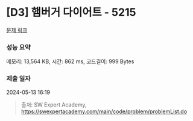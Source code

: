 # [D3] 햄버거 다이어트 - 5215 

[문제 링크](https://swexpertacademy.com/main/code/problem/problemDetail.do?contestProbId=AWT-lPB6dHUDFAVT) 

### 성능 요약

메모리: 13,564 KB, 시간: 862 ms, 코드길이: 999 Bytes

### 제출 일자

2024-05-13 16:19



> 출처: SW Expert Academy, https://swexpertacademy.com/main/code/problem/problemList.do